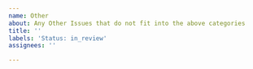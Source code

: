 ```yaml
---
name: Other
about: Any Other Issues that do not fit into the above categories
title: ''
labels: 'Status: in_review'
assignees: ''

---
```



